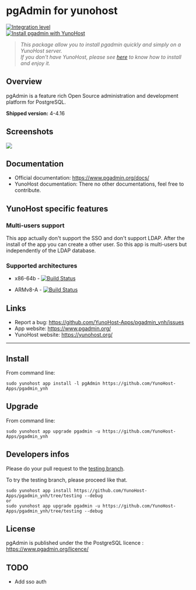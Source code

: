 pgAdmin for yunohost
====================

[![Integration level](https://dash.yunohost.org/integration/pgadmin.svg)](https://ci-apps.yunohost.org/ci/apps/pgadmin%20%28Community%29/lastBuild/consoleFull)  
[![Install pgadmin with YunoHost](https://install-app.yunohost.org/install-with-yunohost.png)](https://install-app.yunohost.org/?app=pgadmin)

> *This package allow you to install pgadmin quickly and simply on a YunoHost server.  
If you don't have YunoHost, please see [here](https://yunohost.org/#/install) to know how to install and enjoy it.*

Overview
--------

pgAdmin is a feature rich Open Source administration and development platform for PostgreSQL.

**Shipped version:** 4-4.16

Screenshots
-----------

![](https://www.pgadmin.org/static/img/screenshots/pgadmin4-welcome.png)

Documentation
-------------

 * Official documentation: https://www.pgadmin.org/docs/
 * YunoHost documentation: There no other documentations, feel free to contribute.

YunoHost specific features
--------------------------

### Multi-users support

This app actually don't support the SSO and don't support LDAP. After the install of the app you can create a other user. So this app is multi-users but independently of the LDAP database.

### Supported architectures

* x86-64b - [![Build Status](https://ci-apps.yunohost.org/ci/logs/pgadmin%20%28Apps%29.svg)](https://ci-apps.yunohost.org/ci/apps/pgadmin/)

* ARMv8-A - [![Build Status](https://ci-apps-arm.yunohost.org/ci/logs/pgadmin%20%28Apps%29.svg)](https://ci-apps-arm.yunohost.org/ci/apps/pgadmin/)


<!--Limitations
-----------

* Any known limitations.-->

<!--Additional informations
-----------------------

* Other informations you would add about this application-->

Links
-----

 * Report a bug: https://github.com/YunoHost-Apps/pgadmin_ynh/issues
 * App website: https://www.pgadmin.org/
 * YunoHost website: https://yunohost.org/

---

Install
-------

From command line:

`sudo yunohost app install -l pgAdmin https://github.com/YunoHost-Apps/pgadmin_ynh`

Upgrade
-------

From command line:

`sudo yunohost app upgrade pgadmin -u https://github.com/YunoHost-Apps/pgadmin_ynh`

Developers infos
----------------

Please do your pull request to the [testing branch](https://github.com/YunoHost-Apps/pgadmin_ynh/tree/testing).

To try the testing branch, please proceed like that.
```
sudo yunohost app install https://github.com/YunoHost-Apps/pgadmin_ynh/tree/testing --debug
or
sudo yunohost app upgrade pgadmin -u https://github.com/YunoHost-Apps/pgadmin_ynh/tree/testing --debug
```

License
-------

pgAdmin is published under the  the PostgreSQL licence : https://www.pgadmin.org/licence/

TODO
----

- Add sso auth

